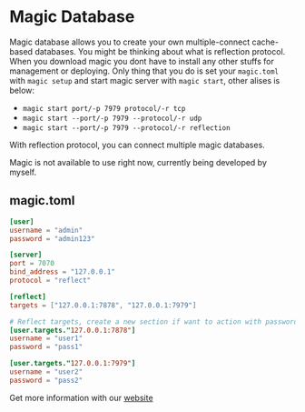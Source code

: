 # Magic Database
Magic database allows you to create your own multiple-connect cache-based databases. You might be thinking about what is reflection protocol.
When you download magic you dont have to install any other stuffs for management or deploying. Only thing that you do is set your `magic.toml` with `magic setup` and start magic server with `magic start`, other alises is below:

- `magic start port/-p 7979 protocol/-r tcp`
- `magic start --port/-p 7979 --protocol/-r udp`
- `magic start --port/-p 7979 --protocol/-r reflection`

With reflection protocol, you can connect multiple magic databases.

Magic is not available to use right now, currently being developed by myself.

## magic.toml
```toml
[user]
username = "admin"
password = "admin123"

[server]
port = 7070
bind_address = "127.0.0.1"
protocol = "reflect"

[reflect]
targets = ["127.0.0.1:7878", "127.0.0.1:7979"]

# Reflect targets, create a new section if want to action with password.
[user.targets."127.0.0.1:7878"]
username = "user1"
password = "pass1"

[user.targets."127.0.0.1:7979"]
username = "user2"
password = "pass2"
```

Get more information with our [website](https://magic.magnesify.com)